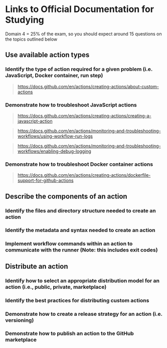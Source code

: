 # Links to Official Documentation for Studying
Domain 4 = 25% of the exam, so you should expect around 15 questions on the topics outlined below

## Use available action types

### Identify the type of action required for a given problem (i.e. JavaScript, Docker container, run step)
> https://docs.github.com/en/actions/creating-actions/about-custom-actions

### Demonstrate how to troubleshoot JavaScript actions
> https://docs.github.com/en/actions/creating-actions/creating-a-javascript-action

> https://docs.github.com/en/actions/monitoring-and-troubleshooting-workflows/using-workflow-run-logs

> https://docs.github.com/en/actions/monitoring-and-troubleshooting-workflows/enabling-debug-logging

### Demonstrate how to troubleshoot Docker container actions
> https://docs.github.com/en/actions/creating-actions/dockerfile-support-for-github-actions

## Describe the components of an action

### Identify the files and directory structure needed to create an action

### Identify the metadata and syntax needed to create an action

### Implement workflow commands within an action to communicate with the runner (Note: this includes exit codes)


## Distribute an action

### Identify how to select an appropriate distribution model for an action (i.e., public, private, marketplace)

### Identify the best practices for distributing custom actions

### Demonstrate how to create a release strategy for an action (i.e. versioning)

### Demonstrate how to publish an action to the GitHub marketplace